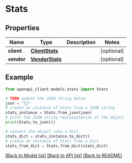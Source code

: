 # Stats


## Properties

Name | Type | Description | Notes
------------ | ------------- | ------------- | -------------
**client** | [**ClientStats**](ClientStats.md) |  | [optional] 
**vendor** | [**VendorStats**](VendorStats.md) |  | [optional] 

## Example

```python
from openapi_client.models.stats import Stats

# TODO update the JSON string below
json = "{}"
# create an instance of Stats from a JSON string
stats_instance = Stats.from_json(json)
# print the JSON string representation of the object
print(Stats.to_json())

# convert the object into a dict
stats_dict = stats_instance.to_dict()
# create an instance of Stats from a dict
stats_from_dict = Stats.from_dict(stats_dict)
```
[[Back to Model list]](../README.md#documentation-for-models) [[Back to API list]](../README.md#documentation-for-api-endpoints) [[Back to README]](../README.md)


